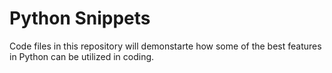 # Python Snippets

Code files in this repository will demonstarte how some of the best features in Python can be utilized in coding.
